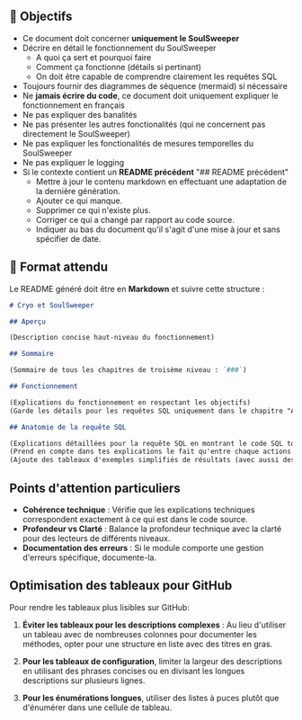 ## 🎯 Objectifs

- Ce document doit concerner **uniquement le SoulSweeper**
- Décrire en détail le fonctionnement du SoulSweeper
  - A quoi ça sert et pourquoi faire
  - Comment ça fonctionne (détails si pertinant)
  - On doit être capable de comprendre clairement les requêtes SQL
- Toujours fournir des diagrammes de séquence (mermaid) si nécessaire
- Ne **jamais écrire du code**, ce document doit uniquement expliquer le fonctionnement en français
- Ne pas expliquer des banalités
- Ne pas présenter les autres fonctionalités (qui ne concernent pas directement le SoulSweeper)
- Ne pas expliquer les fonctionalités de mesures temporelles du SoulSweeper
- Ne pas expliquer le logging
- Si le contexte contient un **README précédent** "## README précédent"
  - Mettre à jour le contenu markdown en effectuant une adaptation de la dernière génération.
  - Ajouter ce qui manque.
  - Supprimer ce qui n'existe plus.
  - Corriger ce qui a changé par rapport au code source.
  - Indiquer au bas du document qu'il s'agit d'une mise à jour et sans spécifier de date.

## 📑 Format attendu

Le README généré doit être en **Markdown** et suivre cette structure :

```markdown
# Cryo et SoulSweeper

## Aperçu

(Description concise haut-niveau du fonctionnement)

## Sommaire

(Sommaire de tous les chapitres de troisème niveau : `###`)

## Fonctionnement

(Explications du fonctionnement en respectant les objectifs)
(Garde les détails pour les requêtes SQL uniquement dans le chapitre "Anatomie de la requête SQL")

## Anatomie de la requête SQL

(Explications détaillées pour la requête SQL en montrant le code SQL tout en expliquant les parties qui la compose)
(Prend en compte dans tes explications le fait qu'entre chaque actions "persist" il y a d'autres actions et que les actions intermédiaires sont préservées)
(Ajoute des tableaux d'exemples simplifiés de résultats (avec aussi des actions non-persist) pour que l'on comprenne bien ce qui se passe)
```

## Points d'attention particuliers

- **Cohérence technique** : Vérifie que les explications techniques correspondent exactement à ce qui est dans le code source.
- **Profondeur vs Clarté** : Balance la profondeur technique avec la clarté pour des lecteurs de différents niveaux.
- **Documentation des erreurs** : Si le module comporte une gestion d'erreurs spécifique, documente-la.

## Optimisation des tableaux pour GitHub

Pour rendre les tableaux plus lisibles sur GitHub:

1. **Éviter les tableaux pour les descriptions complexes** : Au lieu d'utiliser un tableau avec de nombreuses colonnes pour documenter les méthodes, opter pour une structure en liste avec des titres en gras.

2. **Pour les tableaux de configuration**, limiter la largeur des descriptions en utilisant des phrases concises ou en divisant les longues descriptions sur plusieurs lignes.

3. **Pour les énumérations longues**, utiliser des listes à puces plutôt que d'énumérer dans une cellule de tableau.
